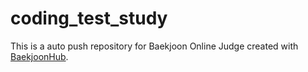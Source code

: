 # coding_test_study
This is a auto push repository for Baekjoon Online Judge created with [BaekjoonHub](https://github.com/BaekjoonHub/BaekjoonHub).
